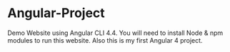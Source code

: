 # Angular-Project
Demo Website using Angular CLI 4.4.
You will need to install Node & npm modules to run this website.
Also this is my first Angular 4 project.
